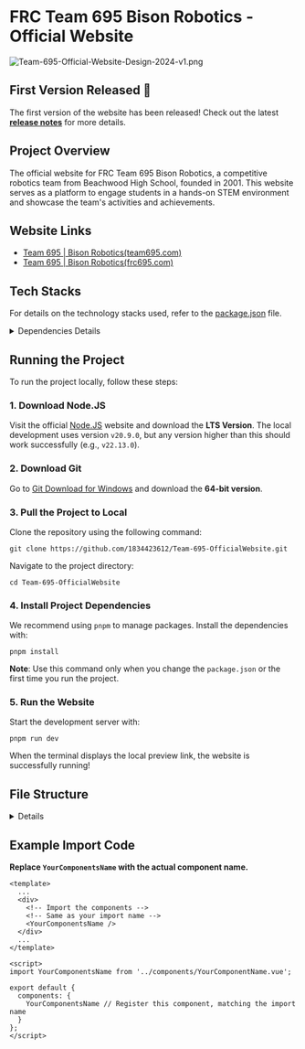 # FRC Team 695 Bison Robotics - Official Website
![Team-695-Official-Website-Design-2024-v1.png](https://github.com/user-attachments/assets/c69422fd-eafc-44bc-b02f-a619dbf27a04)

## First Version Released 🎉
The first version of the website has been released! Check out the latest **[release notes](https://github.com/1834423612/Team-695-OfficialWebsite/releases/latest)** for more details.

## Project Overview
The official website for FRC Team 695 Bison Robotics, a competitive robotics team from Beachwood High School, founded in 2001. This website serves as a platform to engage students in a hands-on STEM environment and showcase the team's activities and achievements.

## Website Links
- [Team 695 | Bison Robotics(team695.com)](https://www.team695.com/)
- [Team 695 | Bison Robotics(frc695.com)](https://www.frc695.com/)

## Tech Stacks
For details on the technology stacks used, refer to the [package.json](https://github.com/1834423612/Team-695-OfficialWebsite/blob/master/package.json) file.

<details>
<summary>Dependencies Details</summary>

Some dependencies are listed here for reference.
</details>

## Running the Project
To run the project locally, follow these steps:

### 1. Download Node.JS
Visit the official [Node.JS](https://nodejs.org/en) website and download the **LTS Version**. The local development uses version `v20.9.0`, but any version higher than this should work successfully (e.g., `v22.13.0`).

### 2. Download Git
Go to [Git Download for Windows](https://git-scm.com/download/win) and download the **64-bit version**.

### 3. Pull the Project to Local
Clone the repository using the following command:
```shell
git clone https://github.com/1834423612/Team-695-OfficialWebsite.git
```

Navigate to the project directory:
```Shell
cd Team-695-OfficialWebsite
```

### 4. Install Project Dependencies
We recommend using `pnpm` to manage packages. Install the dependencies with:
```Shell
pnpm install
```
**Note**: Use this command only when you change the `package.json` or the first time you run the project.

### 5. Run the Website
Start the development server with:
```Shell
pnpm run dev
```
When the terminal displays the local preview link, the website is successfully running!

## File Structure
<details>
<summary>Details</summary>

## Default Page
The default page is located at `/src/views/index.vue`.

## Components Location
Components are stored in the `/src/components/` directory to facilitate maintenance. After creating new components, ensure they are imported into index.vue.

</details>

## Example Import Code
**Replace `YourComponentsName` with the actual component name.**

```vue
<template>
  ...
  <div>
    <!-- Import the components -->
    <!-- Same as your import name -->
    <YourComponentsName />
  </div>
  ...
</template>

<script>
import YourComponentsName from '../components/YourComponentName.vue';

export default {
  components: {
    YourComponentsName // Register this component, matching the import name
  }
};
</script>
```

